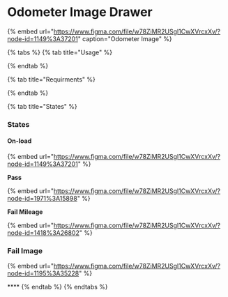 # Odometer Image Drawer

{% embed url="https://www.figma.com/file/w78ZiMR2USgl1CwXVrcxXv/?node-id=1149%3A37201" caption="Odometer Image" %}

{% tabs %}
{% tab title="Usage" %}

{% endtab %}

{% tab title="Requirments" %}

{% endtab %}

{% tab title="States" %}
### States

#### On-load

{% embed url="https://www.figma.com/file/w78ZiMR2USgl1CwXVrcxXv/?node-id=1149%3A37201" %}

**Pass**

{% embed url="https://www.figma.com/file/w78ZiMR2USgl1CwXVrcxXv/?node-id=1971%3A15898" %}

**Fail Mileage**

{% embed url="https://www.figma.com/file/w78ZiMR2USgl1CwXVrcxXv/?node-id=1418%3A26802" %}

### **Fail Image**

{% embed url="https://www.figma.com/file/w78ZiMR2USgl1CwXVrcxXv/?node-id=1195%3A35228" %}

\*\*\*\*
{% endtab %}
{% endtabs %}



